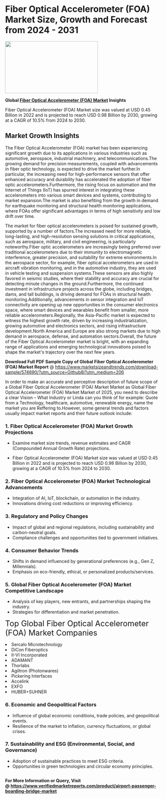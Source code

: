 <H1>Fiber Optical Accelerometer (FOA) Market Size, Growth and Forecast from 2024 - 2031</H1><img class="aligncenter size-medium wp-image-584254" src="https://thirdeyenews.in/wp-content/uploads/2024/09/Global-Market-Research-300x168.jpeg" alt="" width="300" height="168" /><p><strong>Global&nbsp;<a href="https://www.marketsizeandtrends.com/download-sample/574690/?utm_source=Github8j?utm_medium=206">Fiber Optical Accelerometer (FOA) Market</a> Insights</strong></p><p>Fiber Optical Accelerometer (FOA) Market size was valued at USD 0.45 Billion in 2022 and is projected to reach USD 0.98 Billion by 2030, growing at a CAGR of 10.5% from 2024 to 2030.</p><p><h2>Market Growth Insights</h2> <p>The Fiber Optical Accelerometer (FOA) market has been experiencing significant growth due to its applications in various industries such as automotive, aerospace, industrial machinery, and telecommunications.The growing demand for precision measurements, coupled with advancements in fiber optic technology, is expected to drive the market further.In particular, the increasing need for high-performance sensors that offer enhanced accuracy and durability has accelerated the adoption of fiber optic accelerometers.Furthermore, the rising focus on automation and the Internet of Things (IoT) has spurred interest in integrating these accelerometers into various smart devices and systems, contributing to market expansion.The market is also benefiting from the growth in demand for earthquake monitoring and structural health monitoring applications, where FOAs offer significant advantages in terms of high sensitivity and low drift over time.</p> <p>The market for fiber optical accelerometers is poised for sustained growth, supported by a number of factors.The increased need for more reliable, long-lasting, and high-resolution sensing solutions in critical applications, such as aerospace, military, and civil engineering, is particularly noteworthy.Fiber optic accelerometers are increasingly being preferred over traditional accelerometers due to their immunity to electromagnetic interference, greater precision, and suitability for extreme environments.In the aerospace sector, for example, fiber optical accelerometers are used in aircraft vibration monitoring, and in the automotive industry, they are used in vehicle testing and suspension systems.These sensors are also highly favored in seismic studies, where their stability and accuracy are crucial for detecting minute changes in the ground.Furthermore, the continued investment in infrastructure projects across the globe, including bridges, dams, and tall buildings, is driving demand for FOAs in structural health monitoring.Additionally, advancements in sensor integration and IoT connectivity are opening up new opportunities in the consumer electronics space, where smart devices and wearables benefit from smaller, more reliable accelerometers.Regionally, the Asia-Pacific market is expected to witness the highest growth rate, driven by increasing industrialization, growing automotive and electronics sectors, and rising infrastructure development.North America and Europe are also strong markets due to high demand in aerospace, defense, and automation sectors.Overall, the future of the Fiber Optical Accelerometer market is bright, with an expanding range of applications and emerging technological innovations poised to shape the market's trajectory over the next few years.</p> <p><span class=""><strong>Download Full PDF Sample Copy of Global Fiber Optical Accelerometer (FOA) Market Report</strong> @ <a href="https://www.marketsizeandtrends.com/download-sample/574690/?utm_source=Github8j?utm_medium=206" target="_blank">https://www.marketsizeandtrends.com/download-sample/574690/?utm_source=Github8j?utm_medium=206</a></span></p><p>In order to make an accurate and perceptive description of future scope of a Global&nbsp;Fiber Optical Accelerometer (FOA) Market Market as Global&nbsp;Fiber Optical Accelerometer (FOA) Market Market of 2025, you need to describe a clear Vision &ndash; What Industry or Linda can you think of for example: Quote from a Technology, healthcare, automotive, renewable energy, name the market you are Reffering to.However, some general trends and factors usually impact market reports and their future outlook include:</p><h3>1.&nbsp;<strong>Fiber Optical Accelerometer (FOA) Market Growth Projections</strong></h3><ul><li>Examine market size trends, revenue estimates and CAGR (Compounded Annual Growth Rate) projections.</li><li><p>Fiber Optical Accelerometer (FOA) Market size was valued at USD 0.45 Billion in 2022 and is projected to reach USD 0.98 Billion by 2030, growing at a CAGR of 10.5% from 2024 to 2030.</p></li></ul><h3>2.&nbsp;<strong>Fiber Optical Accelerometer (FOA) Market Technological Advancements</strong></h3><ul><li>Integration of AI, IoT, blockchain, or automation in the industry.</li><li>Innovations driving cost reductions or improving efficiency.</li></ul><h3>3.&nbsp;<strong>Regulatory and Policy Changes</strong></h3><ul><li>Impact of global and regional regulations, including sustainability and carbon-neutral goals.</li><li>Compliance challenges and opportunities tied to government initiatives.</li></ul><h3>4.&nbsp;<strong>Consumer Behavior Trends</strong></h3><ul><li>Shifts in demand influenced by generational preferences (e.g., Gen Z, Millennials).</li><li>Emphasis on eco-friendly, ethical, or personalized products/services.</li></ul><h3>5.&nbsp;<strong>Global Fiber Optical Accelerometer (FOA) Market Competitive Landscape</strong></h3><ul><li>Analysis of key players, new entrants, and partnerships shaping the industry.</li><li>Strategies for differentiation and market penetration.</li></ul><p data-pm-slice="1 1 []"><span style="color: inherit; font-family: inherit; font-size: 25px;">Top Global Fiber Optical Accelerometer (FOA) Market Companies</span></p><div class="" data-test-id=""><p><li>Sercalo Microtechnology</li><li> DiCon Fiberoptics</li><li> II-VI Incorporated</li><li> ADAMANT</li><li> Thorlabs</li><li> Agiltron (Photonwares)</li><li> Pickering Interfaces</li><li> Accelink</li><li> EXFO</li><li> HUBER+SUHNER</li></p></div><h3>6.&nbsp;<strong>Economic and Geopolitical Factors</strong></h3><ul><li>Influence of global economic conditions, trade policies, and geopolitical events.</li><li>Resilience of the market to inflation, currency fluctuations, or global crises.</li></ul><h3>7.&nbsp;<strong>Sustainability and ESG (Environmental, Social, and Governance)</strong></h3><ul><li>Adoption of sustainable practices to meet ESG criteria.</li><li>Opportunities in green technologies and circular economy principles.</li></ul><h2><strong style="font-size: 14px;">For More Information or Query, Visit @&nbsp;</strong><a style="background-color: #ffffff; font-size: 14px;" href="https://www.marketsizeandtrends.com/report/fiber-optical-accelerometer-foa-market/" target="_blank">https://www.verifiedmarketreports.com/product/airport-passenger-boarding-bridge-market</a></h2>